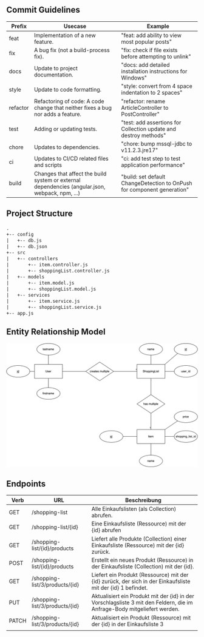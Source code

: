 ## Commit Guidelines

| Prefix | Usecase |	Example |
| - | - | - |
| feat |	Implementation of a new feature. |	"feat: add ability to view most popular posts" |
| fix |	A bug fix (not a build-process fix). |	"fix: check if file exists before attempting to unlink" |
| docs |	Update to project documentation. |	"docs: add detailed installation instructions for Windows" |
| style |	Update to code formatting. |	"style: convert from 4 space indentation to 2 spaces" |
| refactor |	Refactoring of code: A code change that neither fixes a bug nor adds a feature.	| "refactor: rename ArticleController to PostController" |
| test |	Adding or updating tests. |	"test: add assertions for Collection update and destroy methods" |
| chore |	Updates to dependencies. |	"chore: bump mssql-jdbc to v11.2.3.jre17" |
| ci |	Updates to CI/CD related files and scripts |	"ci: add test step to test application performance" |
| build |	Changes that affect the build system or external dependencies (angular.json, webpack, npm, ...) |	"build: set default ChangeDetection to OnPush for component generation" |

## Project Structure

```
.
+-- config
|   +-- db.js
|   +-- db.json
+-- src
|   +-- controllers
|       +-- item.controller.js
|       +-- shoppingList.controller.js
|   +-- models
|       +-- item.model.js
|       +-- shoppingList.model.js
|   +-- services
|       +-- item.service.js
|       +-- shoppingList.service.js
+-- app.js
```

## Entity Relationship Model

![ER Model SVG](docs/er-model.svg)

## Endpoints

| Verb  | URL                            | Beschreibung                                                                                                             |
|-------|--------------------------------|--------------------------------------------------------------------------------------------------------------------------|
| GET   | /shopping-list                 | Alle Einkaufslisten (als Collection) abrufen.                                                                            |
| GET   | /shopping-list/{id}            | Eine Einkaufsliste (Ressource) mit der {id} abrufen                                                                      |
| GET   | /shopping-list/{id}/products   | Liefert alle Produkte (Collection) einer Einkaufsliste (Ressource) mit der {id} zurück.                                  |
| POST  | /shopping-list/{id}/products   | Erstellt ein neues Produkt (Ressource) in der Einkaufsliste (Collection) mit der {id}.                                   |
| GET   | /shopping-list/3/products/{id} | Liefert ein Produkt (Ressource) mit der {id} zurück, der sich in der Einkaufsliste mit der {id} 1 befindet.              |
| PUT   | /shopping-list/3/products/{id} | Aktualisiert ein Produkt mit der {id} in der Vorschlagsliste 3 mit den Feldern, die im Anfrage-Body mitgeliefert werden. |
| PATCH | /shopping-list/3/products/{id} | Aktualisiert ein Produkt (Ressource) mit der {id} in der Einkaufsliste 3                                                 |
|       |                                |                                                                                                                          |
